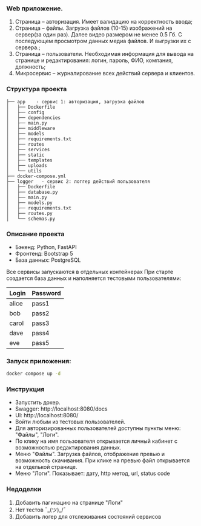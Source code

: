 ### Web приложение.

1. Страница – авторизация. Имеет валидацию на корректность ввода;
2. Страница – файлы. Загрузка файлов (10-15) изображений на сервер(за один раз). Далее видео размером не менее 0.5 Гб. С последующем просмотром данных медиа файлов. И выгрузки их с сервера.;
3. Страница – пользователи. Необходимая информация для вывода на странице и редактирования: логин, пароль, ФИО, компания, должность;
4. Микросервис – журналирование всех действий сервера и клиентов.
 
### Структура проекта

```├── README.md
├── app    - сервис 1: авторизация, загрузка файлов
│   ├── Dockerfile
│   ├── config
│   ├── dependencies
│   ├── main.py
│   ├── middleware
│   ├── models
│   ├── requirements.txt
│   ├── routes
│   ├── services
│   ├── static
│   ├── templates
│   ├── uploads
│   └── utils
├── docker-compose.yml
├── logger   - сервис 2: логгер действий пользователя
│   ├── Dockerfile
│   ├── database.py
│   ├── main.py
│   ├── models.py
│   ├── requirements.txt
│   ├── routes.py
│   └── schemas.py

```

### Описание проекта

- Бэкенд: Python, FastAPI
- Фронтенд: Bootstrap 5
- База данных: PostgreSQL

Все сервисы запускаются в отдельных контейнерах
При старте создается база данных и наполняется тестовыми пользователями:

| Login  | Password |
|--------|----------|
| alice  | pass1    |
| bob    | pass2    |
| carol  | pass3    |
| dave   | pass4    |
| eve    | pass5    |


### Запуск приложения:

```bash
docker compose up -d
```


### Инструкция
 - Запустить докер.
 - Swagger: http://localhost:8080/docs
 - UI: http://localhost:8080/
 - Войти любым из тестовых пользователей.
 - Для авторизированных пользователей доступны пункты меню: "Файлы", "Логи".
- По клику на имя пользователя открывается личный кабинет с возможностью редактирования данных.
- Меню "Файлы". Загрузка файлов, отображение превью и возможность скачивания. При клике на превью файл открывается на отделькой странице.
- Меню "Логи". Показывает: дату, http метод, url, status code

### Недоделки
1. Добавить пагинацию на странице "Логи"
2. Нет тестов ¯\_(ツ)_/¯
3. Добавить логер для отслеживания состояний сервисов



